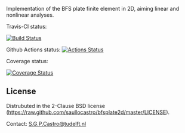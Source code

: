 Implementation of the BFS plate finite element in 2D, aiming linear and
nonlinear analyses.

Travis-CI status:

[![Build Status](https://travis-ci.org/saullocastro/bfsplate2d.svg?branch=master)](https://travis-ci.org/saullocastro/bfsplate2d)


Github Actions status:
[![Actions Status](https://github.com/saullocastro/bfsplate2d/workflows/pytest/badge.svg)](https://github.com/saullocastro/bfsplate2d/actions)

Coverage status:

[![Coverage Status](https://coveralls.io/repos/github/saullocastro/bfsplate2d/badge.svg?branch=master)](https://coveralls.io/github/saullocastro/bfsplate2d?branch=master)


License
-------
Distrubuted in the 2-Clause BSD license (https://raw.github.com/saullocastro/bfsplate2d/master/LICENSE).

Contact: S.G.P.Castro@tudelft.nl

